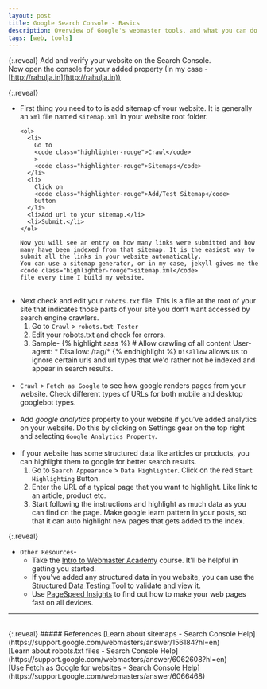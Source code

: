 ```yaml
---
layout: post
title: Google Search Console - Basics
description: Overview of Google's webmaster tools, and what you can do using them.
tags: [web, tools]
---
```


{:.reveal}
Add and verify your website on the Search Console. 
<br>
Now open the console for your added property (In my case - [http://rahulja.in](http://rahulja.in))

{:.reveal}
<ul>
  <li class="reveal">
    First thing you need to to is add sitemap of your website. It is generally an 
    <code class="highlighter-rouge">xml</code>
    file named 
    <code class="highlighter-rouge">sitemap.xml</code>
    <span>in your website root folder.</span>

    <ol>
      <li>
        Go to
        <code class="highlighter-rouge">Crawl</code>
        >
        <code class="highlighter-rouge">Sitemaps</code>
      </li>
      <li>
        Click on 
        <code class="highlighter-rouge">Add/Test Sitemap</code>
        button
      </li>
      <li>Add url to your sitemap.</li>
      <li>Submit.</li>
    </ol>

    Now you will see an entry on how many links were submitted and how many have been indexed from that sitemap. It is the easiest way to submit all the links in your website automatically.
    You can use a sitemap generator, or in my case, jekyll gives me the 
    <code class="highlighter-rouge">sitemap.xml</code>
    file every time I build my website.
  </li>
  <br>
  <li>
    Next check and edit your 
    <code class="highlighter-rouge">robots.txt</code>
    file. This is a file at the root of your site that indicates those parts of your site you don’t want accessed by search engine crawlers.
    <ol>
      <li>
        Go to
        <code class="highlighter-rouge">Crawl</code>
        >
        <code class="highlighter-rouge">robots.txt Tester</code>
      </li>
      <li>
        Edit your robots.txt and check for errors.
      </li>
      <li>
        Sample-
{% highlight sass %}
# Allow crawling of all content
User-agent: *
Disallow: /tag/*
{% endhighlight %}
        <code class="highlighter-rouge">Disallow</code>
        allows us to ignore certain urls and url types that we'd rather not be indexed and appear in search results.
      </li>
    </ol>
  </li>
  <br>
  <li class="reveal">
    <code class="highlighter-rouge">Crawl</code>
    >
    <code class="highlighter-rouge">Fetch as Google</code>
    to see how google renders pages from your website. Check different types of URLs for both mobile and desktop googlebot types.
  </li>
  <br>
  <li class="reveal">
    Add <i>google analytics</i> property to your website if you've added analytics on your website. Do this by clicking on Settings gear on the top right and selecting
    <code class="highlighter-rouge">Google Analytics Property</code>.
  </li>
  <br>
  <li class="reveal">
    If your website has some structured data like articles or products, you can highlight them to google for better search results.
    <ol>
      <li>
        Go to
        <code class="highlighter-rouge">Search Appearance</code>
        >
        <code class="highlighter-rouge">Data Highlighter</code>.
        Click on the red
        <code class="highlighter-rouge">Start Highlighting</code>
        Button.
      </li>
      <li>
        Enter the URL of a typical page that you want to highlight. Like link to an article, product etc.
      </li>
      <li>
        Start following the instructions and highlight as much data as you can find on the page. Make google learn pattern in your posts, so that it can auto highlight new pages that gets added to the index.
      </li>
    </ol>
  </li>
</ul>

{:.reveal}
* `Other Resources`-
    * Take the [Intro to Webmaster Academy](https://support.google.com/webmasters/answer/6001102?hl=en&utm_source=wmx&utm_campaign=links) course. It'll be helpful in getting you started.
    * If you've added any structured data in you website, you can use the [Structured Data Testing Tool](https://developers.google.com/webmasters/structured-data/testing-tool) to validate and view it.
    * Use [PageSpeed Insights](https://developers.google.com/speed/pagespeed/insights/?hl=en&utm_source=wmx&utm_campaign=wmx_otherlinks&url=http://rahulja.in/)  to find out how to make your web pages fast on all devices.


---
<br>
{:.reveal}
##### References
[Learn about sitemaps - Search Console Help](https://support.google.com/webmasters/answer/156184?hl=en) 
<br>
[Learn about robots.txt files - Search Console Help](https://support.google.com/webmasters/answer/6062608?hl=en) 
<br>
[Use Fetch as Google for websites - Search Console Help](https://support.google.com/webmasters/answer/6066468) 
